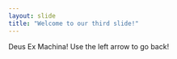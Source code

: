 ```yaml
---
layout: slide
title: "Welcome to our third slide!"
---
```


Deus Ex Machina!
Use the left arrow to go back!
